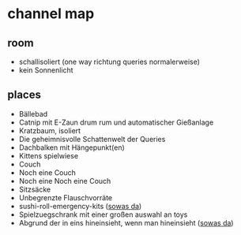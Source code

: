 # channel map
## room
* schallisoliert (one way richtung queries normalerweise)
* kein Sonnenlicht

## places
* Bällebad
* Catnip mit E-Zaun drum rum und automatischer Gießanlage
* Kratzbaum, isoliert
* Die geheimnisvolle Schattenwelt der Queries
* Dachbalken mit Hängepunkt(en)
* Kittens spielwiese
* Couch
* Noch eine Couch
* Noch eine Noch eine Couch
* Sitzsäcke
* Unbegrenzte Flauschvorräte
* sushi-roll-emergency-kits ([sowas da](http://3tags.org/article/how-to-take-care-of-a-sad-person-in-10-steps/top/1459685458))
* Spielzuegschrank mit einer großen auswahl an toys
* Abgrund der in eins hineinsieht, wenn man hineinsieht ([sowas da](http://tardis.wikia.com/wiki/Untempered_Schism))

